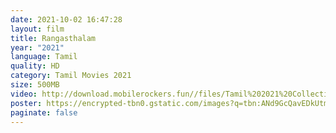 ```yaml
---
date: 2021-10-02 16:47:28
layout: film
title: Rangasthalam
year: "2021"
language: Tamil
quality: HD
category: Tamil Movies 2021
size: 500MB
video: http://download.mobilerockers.fun//files/Tamil%202021%20Collection/Rangasthalam%20(2021)/Rangasthalam%20(2021)%20Full%20Movies/Rangasthalam%20(2021)%20HDRip/Rangasthalam%20(2021)%20HDRip%20Single%20Part.mp4
poster: https://encrypted-tbn0.gstatic.com/images?q=tbn:ANd9GcQavEDkUtmk2QeV0L0AEqgAIdNY4F1MtNZ7uw&usqp=CAU
paginate: false
---
```

